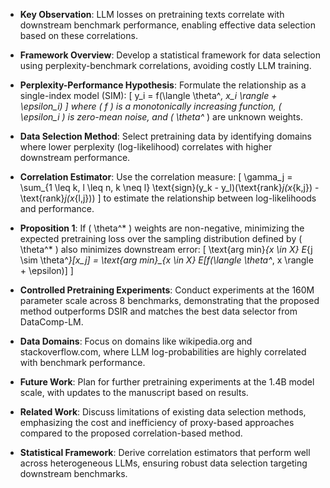 - **Key Observation**: LLM losses on pretraining texts correlate with downstream benchmark performance, enabling effective data selection based on these correlations.

- **Framework Overview**: Develop a statistical framework for data selection using perplexity-benchmark correlations, avoiding costly LLM training.

- **Perplexity-Performance Hypothesis**: Formulate the relationship as a single-index model (SIM):
  \[
  y_i = f(\langle \theta^*, x_i \rangle + \epsilon_i)
  \]
  where \( f \) is a monotonically increasing function, \( \epsilon_i \) is zero-mean noise, and \( \theta^* \) are unknown weights.

- **Data Selection Method**: Select pretraining data by identifying domains where lower perplexity (log-likelihood) correlates with higher downstream performance.

- **Correlation Estimator**: Use the correlation measure:
  \[
  \gamma_j = \sum_{1 \leq k, l \leq n, k \neq l} \text{sign}(y_k - y_l)(\text{rank}_j(x_{k,j}) - \text{rank}_j(x_{l,j}))
  \]
  to estimate the relationship between log-likelihoods and performance.

- **Proposition 1**: If \( \theta^* \) weights are non-negative, minimizing the expected pretraining loss over the sampling distribution defined by \( \theta^* \) also minimizes downstream error:
  \[
  \text{arg min}_{x \in X} E_{j \sim \theta^*}[x_j] = \text{arg min}_{x \in X} E[f(\langle \theta^*, x \rangle + \epsilon)]
  \]

- **Controlled Pretraining Experiments**: Conduct experiments at the 160M parameter scale across 8 benchmarks, demonstrating that the proposed method outperforms DSIR and matches the best data selector from DataComp-LM.

- **Data Domains**: Focus on domains like wikipedia.org and stackoverflow.com, where LLM log-probabilities are highly correlated with benchmark performance.

- **Future Work**: Plan for further pretraining experiments at the 1.4B model scale, with updates to the manuscript based on results.

- **Related Work**: Discuss limitations of existing data selection methods, emphasizing the cost and inefficiency of proxy-based approaches compared to the proposed correlation-based method.

- **Statistical Framework**: Derive correlation estimators that perform well across heterogeneous LLMs, ensuring robust data selection targeting downstream benchmarks.